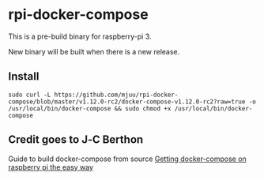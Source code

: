 # rpi-docker-compose
This is a pre-build binary for raspberry-pi 3.

New binary will be built when there is a new release.

Install
-------

    sudo curl -L https://github.com/mjuu/rpi-docker-compose/blob/master/v1.12.0-rc2/docker-compose-v1.12.0-rc2?raw=true -o /usr/local/bin/docker-compose && sudo chmod +x /usr/local/bin/docker-compose

Credit goes to J‑C Berthon
----------------------------
Guide to build docker-compose from source [Getting docker-compose on raspberry pi the easy way](https://www.berthon.eu/2017/getting-docker-compose-on-raspberry-pi-arm-the-easy-way/)
